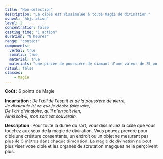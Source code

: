 ```yaml
---
title: "Non-détection"
description: "La cible est dissimulée à toute magie de divination."
school: "Abjuration"
level: 2
concentration: false
casting_time: "1 action"
duration: "8 heures"
range: "contact"
components:
  verbal: true
  somatic: true
  material: true
  materials: "une pincée de poussière de diamant d'une valeur de 25 po, que le sort consume une fois saupoudrée sur la cible"
ritual: false
classes:
    - Magie
---
```

**Coût** : 6 points de Magie    

**Incantation** : *De l'œil de l'esprit et de la poussière de pierre,*    
*Je dissimule ici ce que je désire faire taire,*   
*De l'art divinatoire, qu'il n'en soit rien,*    
*Ainsi soit-il, mon sort est souverain.*   

**Description** : Pour toute la durée du sort, vous dissimulez la cible que vous touchez aux yeux de la magie de divination. Vous pouvez prendre pour cible une créature consentante, un endroit ou un objet ne mesurant pas plus de 3 mètres dans chaque dimension. La magie de divination ne peut plus viser votre cible et les organes de scrutation magiques ne la perçoivent plus.
